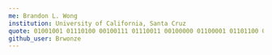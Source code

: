 ```yaml
---
me: Brandon L. Wong
institution: University of California, Santa Cruz
quote: 01001001 01110100 00100111 01110011 00100000 01100001 01101100 01101100 00100000 01100100 01101111 01110111 01101110 01101000 01101001 01101100 01101100 00100000 01100110 01110010 01101111 01101101 00100000 01101000 01100101 01110010 01100101
github_user: Brwonze
---
```

